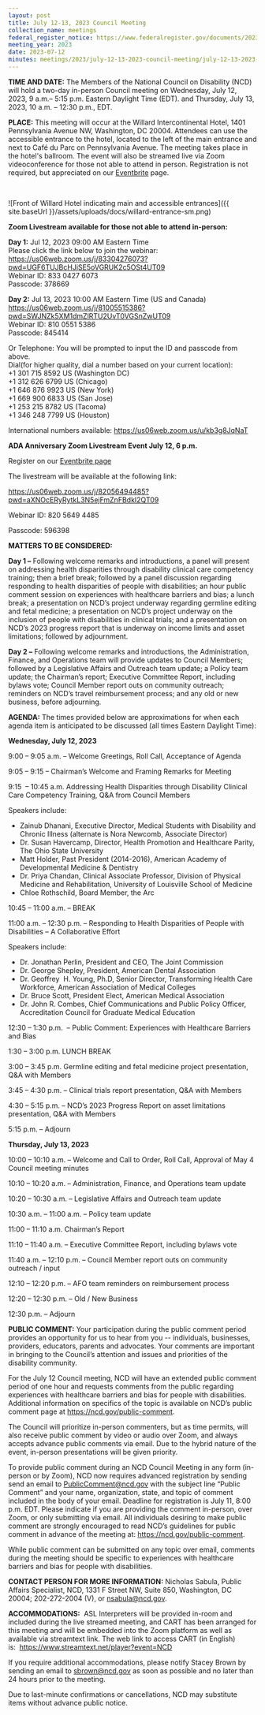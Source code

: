 ```yaml
---
layout: post
title: July 12-13, 2023 Council Meeting
collection_name: meetings
federal_register_notice: https://www.federalregister.gov/documents/2023/06/30/2023-14022/sunshine-act-meetings
meeting_year: 2023
date: 2023-07-12
minutes: meetings/2023/july-12-13-2023-council-meeting/july-12-13-2023-council-meeting_final-minutes.pdf
---
```

**TIME AND DATE:** The Members of the National Council on Disability (NCD) will hold a two-day in-person Council meeting on Wednesday, July 12, 2023, 9 a.m.– 5:15 p.m. Eastern Daylight Time (EDT). and Thursday, July 13, 2023, 10 a.m. – 12:30 p.m., EDT.

**PLACE:** This meeting will occur at the Willard Intercontinental Hotel, 1401 Pennsylvania Avenue NW, Washington, DC 20004. Attendees can use the accessible entrance to the hotel, located to the left of the main entrance and next to Café du Parc on Pennsylvania Avenue. The meeting takes place in the hotel's ballroom. The event will also be streamed live via Zoom videoconference for those not able to attend in person. Registration is not required, but appreciated on our [Eventbrite](https://www.eventbrite.com/e/ncd-council-meeting-july-12-13-washington-dc-tickets-666960525887) page.

 

![Front of Willard Hotel indicating main and accessible entrances]({{ site.baseUrl }}/assets/uploads/docs/willard-entrance-sm.png)

**Zoom Livestream available for those not able to attend in-person:**

**Day 1:** Jul 12, 2023 09:00 AM Eastern Time\
Please click the link below to join the webinar:\
<https://us06web.zoom.us/j/83304276073?pwd=UGF6TUJBcHJjSE5oVGRUK2c5OSt4UT09>\
Webinar ID: 833 0427 6073\
Passcode: 378669

**Day 2:** Jul 13, 2023 10:00 AM Eastern Time (US and Canada)\
<https://us06web.zoom.us/j/81005515386?pwd=SWJNZk5XM1dmZlRTU2UvT0VGSnZwUT09>\
Webinar ID: 810 0551 5386\
Passcode: 845414

Or Telephone: You will be prompted to input the ID and passcode from above.\
Dial(for higher quality, dial a number based on your current location):\
+1 301 715 8592 US (Washington DC)\
+1 312 626 6799 US (Chicago)\
+1 646 876 9923 US (New York)\
+1 669 900 6833 US (San Jose)\
+1 253 215 8782 US (Tacoma)\
+1 346 248 7799 US (Houston)

International numbers available: <https://us06web.zoom.us/u/kb3g8JqNaT>

**ADA Anniversary Zoom Livestream Event July 12, 6 p.m.**

Register on our [Eventbrite page](https://www.eventbrite.com/e/the-journey-to-passage-ada-anniversary-event-tickets-673131322907)

The livestream will be available at the following link:

<https://us06web.zoom.us/j/82056494485?pwd=aXNOcERyRytkL3N5ejFmZnFBdkI2QT09>

Webinar ID: 820 5649 4485

Passcode: 596398

**MATTERS TO BE CONSIDERED:**

**Day 1 –** Following welcome remarks and introductions, a panel will present on addressing health disparities through disability clinical care competency training; then a brief break; followed by a panel discussion regarding responding to health disparities of people with disabilities; an hour public comment session on experiences with healthcare barriers and bias; a lunch break; a presentation on NCD’s project underway regarding germline editing and fetal medicine; a presentation on NCD’s project underway on the inclusion of people with disabilities in clinical trials; and a presentation on NCD’s 2023 progress report that is underway on income limits and asset limitations; followed by adjournment.

**Day 2 –** Following welcome remarks and introductions, the Administration, Finance, and Operations team will provide updates to Council Members; followed by a Legislative Affairs and Outreach team update; a Policy team update; the Chairman’s report; Executive Committee Report, including bylaws vote; Council Member report outs on community outreach; reminders on NCD’s travel reimbursement process; and any old or new business, before adjourning.

**AGENDA:** The times provided below are approximations for when each agenda item is anticipated to be discussed (all times Eastern Daylight Time):

**Wednesday, July 12, 2023**

9:00 – 9:05 a.m. – Welcome Greetings, Roll Call, Acceptance of Agenda

9:05 – 9:15 – Chairman’s Welcome and Framing Remarks for Meeting

9:15  – 10:45 a.m. Addressing Health Disparities through Disability Clinical Care Competency Training, Q&A from Council Members

Speakers include: 

* Zainub Dhanani, Executive Director, Medical Students with Disability and Chronic Illness (alternate is Nora Newcomb, Associate Director)
* Dr. Susan Havercamp, Director, Health Promotion and Healthcare Parity, The Ohio State University
* Matt Holder, Past President (2014-2016), American Academy of Developmental Medicine & Dentistry
* Dr. Priya Chandan, Clinical Associate Professor, Division of Physical Medicine and Rehabilitation, University of Louisville School of Medicine
* Chloe Rothschild, Board Member, the Arc

10:45 – 11:00 a.m. – BREAK

11:00 a.m. – 12:30 p.m. – Responding to Health Disparities of People with Disabilities – A Collaborative Effort

Speakers include: 

* Dr. Jonathan Perlin, President and CEO, The Joint Commission
* Dr. George Shepley, President, American Dental Association
* Dr. Geoffrey  H. Young, Ph.D, Senior Director, Transforming Health Care Workforce, American Association of Medical Colleges
* Dr. Bruce Scott, President Elect, American Medical Association
* Dr. John R. Combes, Chief Communications and Public Policy Officer, Accreditation Council for Graduate Medical Education

12:30 – 1:30 p.m.  – Public Comment: Experiences with Healthcare Barriers and Bias

1:30 – 3:00 p.m. LUNCH BREAK

3:00 – 3:45 p.m. Germline editing and fetal medicine project presentation, Q&A with Members

3:45 – 4:30 p.m. – Clinical trials report presentation, Q&A with Members

4:30 – 5:15 p.m. – NCD’s 2023 Progress Report on asset limitations presentation, Q&A with Members 

5:15 p.m. – Adjourn

**Thursday, July 13, 2023**

10:00 – 10:10 a.m. – Welcome and Call to Order, Roll Call, Approval of May 4 Council meeting minutes

10:10 – 10:20 a.m. – Administration, Finance, and Operations team update

10:20 – 10:30 a.m. – Legislative Affairs and Outreach team update

10:30 a.m. – 11:00 a.m. – Policy team update

11:00 – 11:10 a.m. Chairman’s Report

11:10 – 11:40 a.m. – Executive Committee Report, including bylaws vote

11:40 a.m. – 12:10 p.m. – Council Member report outs on community outreach / input

12:10 – 12:20 p.m. – AFO team reminders on reimbursement process

12:20 – 12:30 p.m. – Old / New Business

12:30 p.m. – Adjourn

**PUBLIC COMMENT:** Your participation during the public comment period provides an opportunity for us to hear from you -- individuals, businesses, providers, educators, parents and advocates. Your comments are important in bringing to the Council’s attention and issues and priorities of the disability community.

For the July 12 Council meeting, NCD will have an extended public comment period of one hour and requests comments from the public regarding experiences with healthcare barriers and bias for people with disabilities. Additional information on specifics of the topic is available on NCD’s public comment page at <https://ncd.gov/public-comment>.

The Council will prioritize in-person commenters, but as time permits, will also receive public comment by video or audio over Zoom, and always accepts advance public comments via email. Due to the hybrid nature of the event, in-person presentations will be given priority.

To provide public comment during an NCD Council Meeting in any form (in-person or by Zoom), NCD now requires advanced registration by sending send an email to [PublicComment@ncd.gov](mailto:PublicComment@ncd.gov) with the subject line “Public Comment” and your name, organization, state, and topic of comment included in the body of your email. Deadline for registration is July 11, 8:00 p.m. EDT. Please indicate if you are providing the comment in-person, over Zoom, or only submitting via email. All individuals desiring to make public comment are strongly encouraged to read NCD’s guidelines for public comment in advance of the meeting at: <https://ncd.gov/public-comment>.

While public comment can be submitted on any topic over email, comments during the meeting should be specific to experiences with healthcare barriers and bias for people with disabilities.

**CONTACT PERSON FOR MORE INFORMATION:** Nicholas Sabula, Public Affairs Specialist, NCD, 1331 F Street NW, Suite 850, Washington, DC 20004; 202-272-2004 (V), or [nsabula@ncd.gov](mailto:nsabula@ncd.gov).

**ACCOMMODATIONS:**  ASL Interpreters will be provided in-room and included during the live streamed meeting, and CART has been arranged for this meeting and will be embedded into the Zoom platform as well as available via streamtext link. The web link to access CART (in English) is:  <https://www.streamtext.net/player?event=NCD>

If you require additional accommodations, please notify Stacey Brown by sending an email to [sbrown@ncd.gov](mailto:sbrown@ncd.gov) as soon as possible and no later than 24 hours prior to the meeting.

Due to last-minute confirmations or cancellations, NCD may substitute items without advance public notice.